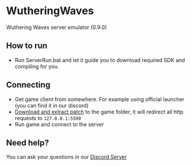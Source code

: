 # WutheringWaves

Wuthering Waves server emulator (0.9.0)

## How to run
- Run ServerRun.bat and let it guide you to download required SDK and compiling for you.

## Connecting
- Get game client from somewhere. For example using official launcher (you can find it in our discord)
- [Download and extract patch](https://nogatekeep.ing/assets/ww/0.9.0/WuWa-0.9-patch.zip) to the game folder, it will redirect all http requests to `127.0.0.1:5500`
- Run game and connect to the server

## Need help?
You can ask your questions in our [Discord Server](https://discord.xeondev.com)